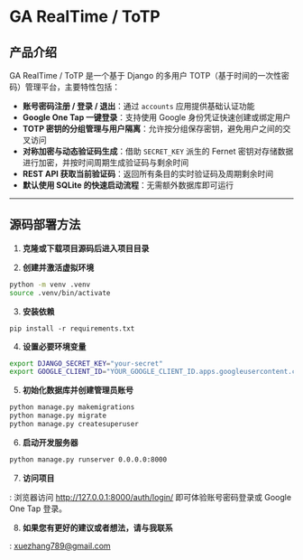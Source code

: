 # GA RealTime / ToTP

## 产品介绍
GA RealTime / ToTP 是一个基于 Django 的多用户 TOTP（基于时间的一次性密码）管理平台，主要特性包括：

- **账号密码注册 / 登录 / 退出**：通过 `accounts` 应用提供基础认证功能  
- **Google One Tap 一键登录**：支持使用 Google 身份凭证快速创建或绑定用户  
- **TOTP 密钥的分组管理与用户隔离**：允许按分组保存密钥，避免用户之间的交叉访问  
- **对称加密与动态验证码生成**：借助 `SECRET_KEY` 派生的 Fernet 密钥对存储数据进行加密，并按时间周期生成验证码与剩余时间  
- **REST API 获取当前验证码**：返回所有条目的实时验证码及周期剩余时间  
- **默认使用 SQLite 的快速启动流程**：无需额外数据库即可运行

---

## 源码部署方法

1. **克隆或下载项目源码后进入项目目录**

2. **创建并激活虚拟环境**
```bash
python -m venv .venv
source .venv/bin/activate
```

3. **安装依赖**
```bssh
pip install -r requirements.txt

```
4. **设置必要环境变量**
```bash
export DJANGO_SECRET_KEY="your-secret"
export GOOGLE_CLIENT_ID="YOUR_GOOGLE_CLIENT_ID.apps.googleusercontent.com"
```

5. **初始化数据库并创建管理员账号**
```bash
python manage.py makemigrations
python manage.py migrate
python manage.py createsuperuser
```

6. **启动开发服务器**
```bash
python manage.py runserver 0.0.0.0:8000
```

7. **访问项目**

:    浏览器访问 http://127.0.0.1:8000/auth/login/ 即可体验账号密码登录或 Google One Tap 登录。

8. **如果您有更好的建议或者想法，请与我联系**

:    xuezhang789@gmail.com



